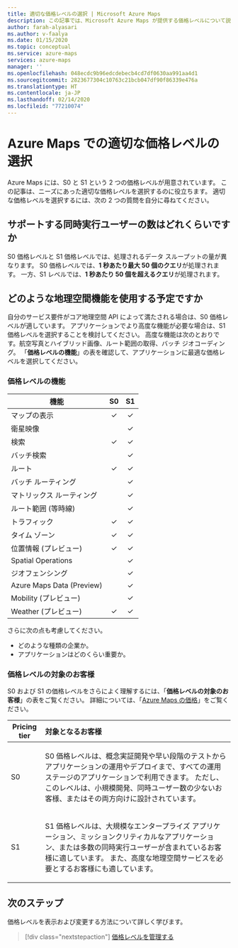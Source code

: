 ```yaml
---
title: 適切な価格レベルの選択 | Microsoft Azure Maps
description: この記事では、Microsoft Azure Maps が提供する価格レベルについて説明します。
author: farah-alyasari
ms.author: v-faalya
ms.date: 01/15/2020
ms.topic: conceptual
ms.service: azure-maps
services: azure-maps
manager: ''
ms.openlocfilehash: 048ecdc9b96edcdebecb4cd7df0630aa991aa4d1
ms.sourcegitcommit: 2823677304c10763c21bcb047df90f86339e476a
ms.translationtype: HT
ms.contentlocale: ja-JP
ms.lasthandoff: 02/14/2020
ms.locfileid: "77210074"
---
```

# <a name="choose-the-right-pricing-tier-in-azure-maps"></a>Azure Maps での適切な価格レベルの選択

Azure Maps には、S0 と S1 という 2 つの価格レベルが用意されています。 この記事は、ニーズにあった適切な価格レベルを選択するのに役立ちます。 適切な価格レベルを選択するには、次の 2 つの質問を自分に尋ねてください。

## <a name="how-many-concurrent-users-do-i-plan-to-support"></a>サポートする同時実行ユーザーの数はどれくらいですか 
S0 価格レベルと S1 価格レベルでは、処理されるデータ スループットの量が異なります。 S0 価格レベルでは、**1 秒あたり最大 50 個のクエリ**が処理されます。 一方、S1 レベルでは、**1 秒あたり 50 個を超えるクエリ**が処理されます。

## <a name="what-geospatial-capabilities-do-i-plan-to-use"></a>どのような地理空間機能を使用する予定ですか
自分のサービス要件がコア地理空間 API によって満たされる場合は、S0 価格レベルが適しています。 アプリケーションでより高度な機能が必要な場合は、S1 価格レベルを選択することを検討してください。 高度な機能は次のとおりです。航空写真とハイブリッド画像、ルート範囲の取得、バッチ ジオコーディング。 「**価格レベルの機能**」の表を確認して、アプリケーションに最適な価格レベルを選択してください。

### <a name="pricing-tier-capabilities"></a>価格レベルの機能

| 機能                              |        S0           |  S1      |
|-----------------------------------------|:-------------------:|:--------:|
| マップの表示                              | ✓                   | ✓       |
| 衛星映像                       |                     | ✓        |
| 検索                                  | ✓                    | ✓        |
| バッチ検索                            |                     | ✓        |
| ルート                                   | ✓                    |✓        |
| バッチ ルーティング                            |                    | ✓        |
| マトリックス ルーティング                          |                     | ✓        |
| ルート範囲 (等時線)                |                     | ✓        |
| トラフィック                                |✓                    |✓        |
| タイム ゾーン                               |✓                    |✓        |
| 位置情報 (プレビュー)                    |✓                   |✓        |
| Spatial Operations                        |                    |✓        |
| ジオフェンシング                                |                    |✓        |
| Azure Maps Data (Preview)                |                     | ✓        |
| Mobility (プレビュー)                       |                     | ✓        |
| Weather (プレビュー)                        |✓                    |✓        |

さらに次の点も考慮してください。
* どのような種類の企業か。
* アプリケーションはどのくらい重要か。

### <a name="pricing-tier-targeted-customers"></a>価格レベルの対象のお客様

S0 および S1 の価格レベルをさらによく理解するには、「**価格レベルの対象のお客様**」の表をご覧ください。 詳細については、「[Azure Maps の価格](https://azure.microsoft.com/pricing/details/azure-maps/)」をご覧ください。 

| Pricing tier  |     対象となるお客様                                                                |
|-----------------|:-----------------------------------------------------------------------------------------|
| S0            |    <p>S0 価格レベルは、概念実証開発や早い段階のテストからアプリケーションの運用やデプロイまで、すべての運用ステージのアプリケーションで利用できます。 ただし、このレベルは、小規模開発、同時ユーザー数の少ないお客様、またはその両方向けに設計されています。 <p>|
| S1            |    <p>S1 価格レベルは、大規模なエンタープライズ アプリケーション、ミッションクリティカルなアプリケーション、または多数の同時実行ユーザーが含まれているお客様に適しています。 また、高度な地理空間サービスを必要とするお客様にも適しています。</p>|

## <a name="next-steps"></a>次のステップ

価格レベルを表示および変更する方法について詳しく学びます。

> [!div class="nextstepaction"] 
> [価格レベルを管理する](how-to-manage-pricing-tier.md)

